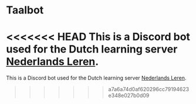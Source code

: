 # Taalbot

<<<<<<< HEAD
This is a Discord bot used for the Dutch learning server [Nederlands Leren](http://discord.gg/ZCYr6Jy).
=======
This is a Discord bot used for the Dutch learning server [Nederlands Leren](http://discord.gg/ZCYr6Jy).
>>>>>>> a7a6a74d0af620296cc79194623e348e027b0d09
